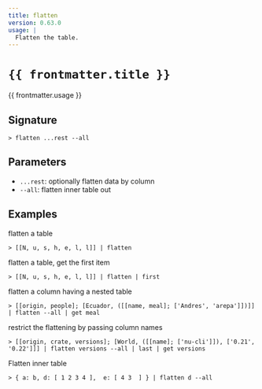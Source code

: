 ```yaml
---
title: flatten
version: 0.63.0
usage: |
  Flatten the table.
---
```


<script>
  import { usePageFrontmatter } from '@vuepress/client';
  export default { computed: { frontmatter() { return usePageFrontmatter().value; } } }
</script>

# <code>{{ frontmatter.title }}</code>

<div style='white-space: pre-wrap;'>{{ frontmatter.usage }}</div>

## Signature

```> flatten ...rest --all```

## Parameters

 -  `...rest`: optionally flatten data by column
 -  `--all`: flatten inner table out

## Examples

flatten a table
```shell
> [[N, u, s, h, e, l, l]] | flatten
```

flatten a table, get the first item
```shell
> [[N, u, s, h, e, l, l]] | flatten | first
```

flatten a column having a nested table
```shell
> [[origin, people]; [Ecuador, ([[name, meal]; ['Andres', 'arepa']])]] | flatten --all | get meal
```

restrict the flattening by passing column names
```shell
> [[origin, crate, versions]; [World, ([[name]; ['nu-cli']]), ['0.21', '0.22']]] | flatten versions --all | last | get versions
```

Flatten inner table
```shell
> { a: b, d: [ 1 2 3 4 ],  e: [ 4 3  ] } | flatten d --all
```
